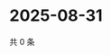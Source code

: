 # 2025-08-31

共 0 条

<!-- BEGIN ZHIHUVIDEO -->
<!-- 最后更新时间 Sun Aug 31 2025 05:09:04 GMT+0800 (China Standard Time) -->

<!-- END ZHIHUVIDEO -->
